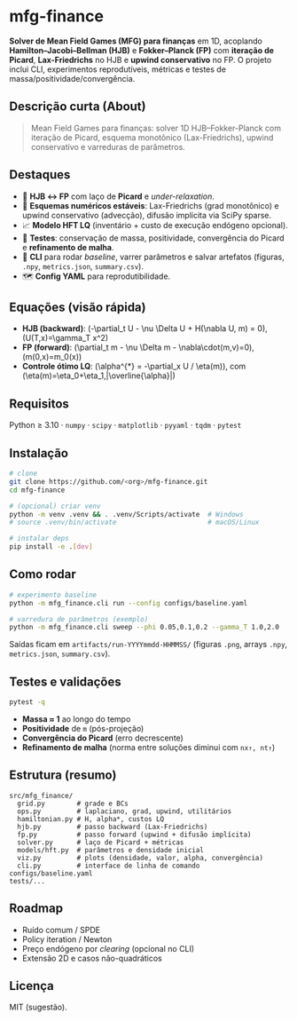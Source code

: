 # mfg-finance
**Solver de Mean Field Games (MFG) para finanças** em 1D, acoplando **Hamilton–Jacobi–Bellman (HJB)** e **Fokker–Planck (FP)** com **iteração de Picard**, **Lax-Friedrichs** no HJB e **upwind conservativo** no FP. O projeto inclui CLI, experimentos reprodutíveis, métricas e testes de massa/positividade/convergência.

## Descrição curta (About)
> Mean Field Games para finanças: solver 1D HJB–Fokker-Planck com iteração de Picard, esquema monotônico (Lax-Friedrichs), upwind conservativo e varreduras de parâmetros.

## Destaques
- 🔁 **HJB ↔ FP** com laço de **Picard** e *under-relaxation*.
- 🧮 **Esquemas numéricos estáveis**: Lax-Friedrichs (grad monotônico) e upwind conservativo (advecção), difusão implícita via SciPy sparse.
- 📈 **Modelo HFT LQ** (inventário + custo de execução endógeno opcional).
- 🧪 **Testes**: conservação de massa, positividade, convergência do Picard e **refinamento de malha**.
- 🧰 **CLI** para rodar *baseline*, varrer parâmetros e salvar artefatos (figuras, `.npy`, `metrics.json`, `summary.csv`).
- 🗺️ **Config YAML** para reprodutibilidade.

## Equações (visão rápida)
- **HJB (backward)**: \(-\partial_t U - \nu \Delta U + H(\nabla U, m) = 0\), \(U(T,x)=\gamma_T x^2\)  
- **FP (forward)**: \(\partial_t m - \nu \Delta m - \nabla\cdot(m\,v)=0\), \(m(0,x)=m_0(x)\)  
- **Controle ótimo LQ**: \(\alpha^{\*} = -\partial_x U / \eta(m)\), com \(\eta(m)=\eta_0+\eta_1\,|\overline{\alpha}|\)

## Requisitos
Python ≥ 3.10 · `numpy` · `scipy` · `matplotlib` · `pyyaml` · `tqdm` · `pytest`

## Instalação
```bash
# clone
git clone https://github.com/<org>/mfg-finance.git
cd mfg-finance

# (opcional) criar venv
python -m venv .venv && . .venv/Scripts/activate  # Windows
# source .venv/bin/activate                       # macOS/Linux

# instalar deps
pip install -e .[dev]
```

## Como rodar
```bash
# experimento baseline
python -m mfg_finance.cli run --config configs/baseline.yaml

# varredura de parâmetros (exemplo)
python -m mfg_finance.cli sweep --phi 0.05,0.1,0.2 --gamma_T 1.0,2.0
```
Saídas ficam em `artifacts/run-YYYYmmdd-HHMMSS/` (figuras `.png`, arrays `.npy`, `metrics.json`, `summary.csv`).

## Testes e validações
```bash
pytest -q
```
- **Massa ≈ 1** ao longo do tempo  
- **Positividade** de `m` (pós-projeção)  
- **Convergência do Picard** (erro decrescente)  
- **Refinamento de malha** (norma entre soluções diminui com `nx↑, nt↑`)

## Estrutura (resumo)
```
src/mfg_finance/
  grid.py        # grade e BCs
  ops.py         # laplaciano, grad, upwind, utilitários
  hamiltonian.py # H, alpha*, custos LQ
  hjb.py         # passo backward (Lax-Friedrichs)
  fp.py          # passo forward (upwind + difusão implícita)
  solver.py      # laço de Picard + métricas
  models/hft.py  # parâmetros e densidade inicial
  viz.py         # plots (densidade, valor, alpha, convergência)
  cli.py         # interface de linha de comando
configs/baseline.yaml
tests/...
```

## Roadmap
- Ruído comum / SPDE
- Policy iteration / Newton
- Preço endógeno por *clearing* (opcional no CLI)
- Extensão 2D e casos não-quadráticos

## Licença
MIT (sugestão).
